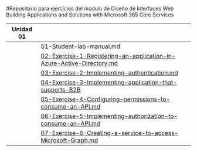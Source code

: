#Repositorio para ejercicios del modulo de Diseño de Interfaces Web
 Building Applications and Solutions with Microsoft 365 Core Services

| Unidad 01 |                                                           |
| ------ | ------------------------------------------------------------ |
|        | 01-Student-lab-manual.md                                     |
|        | [02-Exercise-1-Registering-an-application-in-Azure-Active-Directory.md](Evidencias/Lab01/exercise01/Evidencias_Exercise01.md) |
|        | [03-Exercise-2-Implementing-authentication.md](Evidencias/Lab01/exercise02/Evidencias_Exercise02.md)                 |
|        | [04-Exercise-3-Implementing-application-that-supports-B2B](Evidencias/Lab01/exercise03/Evidencias_Exercise03.md)  |
|        | [05-Exercise-4-Configuring-permissions-to-consume-an-API.md](Evidencias/Lab01/exercise04/Evidencias_Exercise04.md)   |
|        | [06-Exercise-5-Implementing-authorization-to-consume-an-API.md](Evidencias/Lab01/exercise05/Evidencias_Exercise05.md) |
|        | [07-Exercise-6-Creating-a-service-to-access-Microsoft-Graph.md](Evidencias/Lab01/exercise06/Evidencias_Exercise06.md) |
                      
